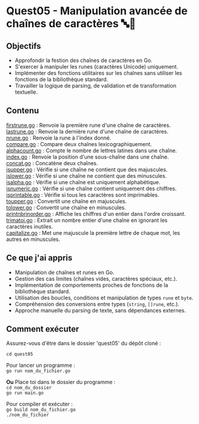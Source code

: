 # Quest05 - Manipulation avancée de chaînes de caractères 🔤🧪

## Objectifs
- Approfondir la festion des chaînes de caractères en Go.
- S'exercer à manipuler les runes (caractères Unicode) uniquement.
- Implémenter des fonctions utilitaires sur les chaînes sans utiliser les fonctions de la bibliothèque standard.
- Travailler la logique de parsing, de validation et de transformation textuelle.

## Contenu
[firstrune.go](./firstrune.go) : Renvoie la première rune d'une chaîne de caractères.<br>
[lastrune.go](./lastrune.go) : Renvoie la dernière rune d'une chaîne de caractères.<br>
[nrune.go](./nrune.go) : Renvoie la rune à l'index donné.<br>
[compare.go](./compare.go) : Compare deux chaînes lexicographiquement.<br>
[alphacount.go](./alphacount.go) : Compte le nombre de lettres latines dans une chaîne.<br>
[index.go](./index.go) : Renvoie la position d'une sous-chaîne dans une chaîne.<br>
[concat.go](./concat.go) : Concatène deux chaînes.<br>
[isupper.go](./isupper.go) : Vérifie si une chaîne ne contient que des majuscules.<br>
[islower.go](./islower.go) : Vérifie si une chaîne ne contient que des minuscules.<br>
[isalpha.go](./isalpha.go) : Vérifie si une chaîne est uniquement alphabétique.<br>
[isnumeric.go](./isnumeric.go) : Vérifie si une chaîne contient uniquement des chiffres.<br>
[isprintable.go](./isprintable.go) : Vérifie si tous les caractères sont imprimables.<br>
[toupper.go](./toupper.go) : Convertit une chaîne en majuscules.<br>
[tolower.go](./tolower.go) : Convertit une chaîne en minuscules.<br>
[printnbrinorder.go](./printnbrinorder.go) : Affiche les chiffres d'un entier dans l'ordre croissant.<br>
[trimatoi.go](./trimatoi.go) : Extrait un nombre entier d'une chaîne en ignorant les caractères inutiles.<br>
[capitalize.go](./capitalize.go) : Met une majuscule la première lettre de chaque mot, les autres en minuscules.<br>

## Ce que j'ai appris
- Manipulation de chaînes et runes en Go.
- Gestion des cas limites (chaînes vides, caractères spéciaux, etc.).
- Implémentation de comportements proches de fonctions de la bibliothèque standard.
- Utilisation des boucles, conditions et manipulation de types ```rune``` et ```byte```.
- Compréhension des conversions entre types (```string```, ```[]rune```, etc.).
- Approche manuelle du parsing de texte, sans dépendances externes.

## Comment exécuter
Assurez-vous d'être dans le dossier 'quest05' du dépôt cloné :<br>

```cd quest05```

Pour lancer un programme :<br>
```go run nom_du_fichier.go```<br>

**Ou** Place toi dans le dossier du programme :<br>
```cd nom_du_dossier```<br>
```go run main.go```<br>

Pour compiler et exécuter :<br>
```go build nom_du_fichier.go```<br>
```./nom_du_fichier```